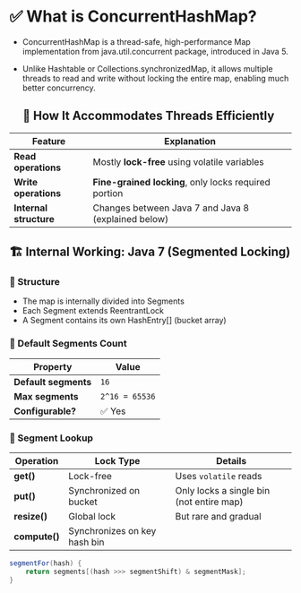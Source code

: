 # ✅ What is ConcurrentHashMap?

- ConcurrentHashMap is a thread-safe, high-performance Map implementation from java.util.concurrent package, introduced in Java 5.
- Unlike Hashtable or Collections.synchronizedMap, it allows multiple threads to read and write without locking the entire map, enabling much better concurrency.

  ## 🧵 How It Accommodates Threads Efficiently

| Feature                | Explanation                                           |
| ---------------------- | ----------------------------------------------------- |
| **Read operations**    | Mostly **lock-free** using volatile variables         |
| **Write operations**   | **Fine-grained locking**, only locks required portion |
| **Internal structure** | Changes between Java 7 and Java 8 (explained below)   |

## 🏗️ Internal Working: Java 7 (Segmented Locking)
### 🔸 Structure
- The map is internally divided into Segments
- Each Segment extends ReentrantLock
- A Segment contains its own HashEntry[] (bucket array)

### 🔸 Default Segments Count

| Property             | Value          |
| -------------------- | -------------- |
| **Default segments** | `16`           |
| **Max segments**     | `2^16 = 65536` |
| **Configurable?**    | ✅ Yes         |

### 🔄 Segment Lookup

| Operation     | Lock Type                    | Details                                  |
| ------------- | ---------------------------- | ---------------------------------------- |
| **get()**     | Lock-free                    | Uses `volatile` reads                    |
| **put()**     | Synchronized on bucket       | Only locks a single bin (not entire map) |
| **resize()**  | Global lock                  | But rare and gradual                     |
| **compute()** | Synchronizes on key hash bin |                                          |

```java
segmentFor(hash) {
    return segments[(hash >>> segmentShift) & segmentMask];
}
```

